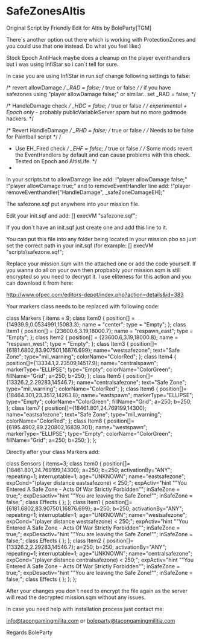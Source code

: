 # SafeZonesAltis
Original Script by Friendly
Edit for Altis by BoleParty[TGM]

There`s another option out there which is working with ProtectionZones and you could use that one instead. Do what you feel like:)


Stock Epoch AntiHack maybe does a cleanup on the player eventhandlers but i was using InfiStar so i can`t tell for sure.

In case you are using InfiStar in run.sqf change following settings to false:

/*  revert allowDamage   */ _RAD = false; /* true or false */ /* if you have safezones using "player allowDamage false;" or similar.. set _RAD = false; */

/*  HandleDamage check   */ _HDC = false; /* true or false */ /* *experimental + Epoch only* - probably publicVariableServer spam but no more godmode hackers. */

/*  Revert HandleDamage  */ _RHD = false; /* true or false */ /* Needs to be  false  for Paintball script */
/
*  Use EH_Fired check   */ _EHF = false; /* true or false */ /* Some mods revert the EventHandlers by default and can cause problems with this check. Tested on Epoch and AltisLife.  */
*

In your scripts.txt to allowDamage line add: !"player allowDamage false;" !"player allowDamage true;" and
to removeEventHandler line add: !"player removeEventhandler["HandleDamage", _safeZoneDamageEH];"

The safezone.sqf put anywhere into your mission file.

Edit your init.sqf and add: [] execVM "safezone.sqf";

If you don`t have an init.sqf just create one and add this line to it.

You can put this file into any folder being located in your mission.pbo so just set the correct path in your init.sqf (for example: [] execVM "scripts\safezone.sqf";

Replace your mission.sqm with the attached one or add the code yourself. If you wanna do all on your own then propbably your mission.sqm is still encrypted so you need to decrypt it. I use eliteness for this action and you can download it from here:

http://www.ofpec.com/editors-depot/index.php?action=details&id=383


Your markers class needs to be replaced with following code:

 class Markers
 {
  items = 9;
  class Item0
  {
   position[] = {14939.9,0.0534991,15083.3};
   name = "center";
   type = "Empty";
  };
  class Item1
  {
   position[] = {23600.6,3.19,18000.7};
   name = "respawn_east";
   type = "Empty";
  };
  class Item2
  {
   position[] = {23600.6,3.19,18000.8};
   name = "respawn_west";
   type = "Empty";
  };
  class Item3
		{
			position[]={6181.6802,83.907501,16876.699};
			name="westsafezone";
			text="Safe Zone";
			type="mil_warning";
			colorName="ColorRed";
		};
		class Item4
		{
			position[]={13334.1,2.23509,14517.9};
			name="centralspawn";
			markerType="ELLIPSE";
			type="Empty";
			colorName="ColorGreen";
			fillName="Grid";
			a=250;
			b=250;
		};
		class Item5
		{
			position[]={13326.2,2.29283,14546.7};
			name="centralsafezone";
			text="Safe Zone";
			type="mil_warning";
			colorName="ColorRed";
		};
		class Item6
		{
			position[]={18464.301,23.3512,14263.8};
			name="eastspawn";
			markerType="ELLIPSE";
			type="Empty";
			colorName="ColorGreen";
			fillName="Grid";
			a=250;
			b=250;
		};
		class Item7
		{
			position[]={18461.801,24.769199,14300};
			name="eastsafezone";
			text="Safe Zone";
			type="mil_warning";
			colorName="ColorRed";
		};
		class Item8
		{
			position[]={6195.4902,89.220802,16839.301};
			name="westspawn";
			markerType="ELLIPSE";
			type="Empty";
			colorName="ColorGreen";
			fillName="Grid";
			a=250;
			b=250;
		};
 };
    
Directly after your class Markers add:

class Sensors
	{
		items=3;
		class Item0
		{
			position[]={18461.801,24.769199,14300};
			a=250;
			b=250;
			activationBy="ANY";
			repeating=1;
			interruptable=1;
			age="UNKNOWN";
			name="eastsafezone";
			expCond="(player distance eastsafezone) < 250;";
			expActiv="hint ""You Entered A Safe Zone -  Acts Of War Strictly Forbidden"";  inSafeZone = true;";
			expDesactiv="hint ""You are leaving the Safe Zone!""; inSafeZone = false;";
			class Effects
			{
			};
		};
		class Item1
		{
			position[]={6181.6802,83.907501,16876.699};
			a=250;
			b=250;
			activationBy="ANY";
			repeating=1;
			interruptable=1;
			age="UNKNOWN";
			name="westsafezone";
			expCond="(player distance westsafezone) < 250;";
			expActiv="hint ""You Entered A Safe Zone -  Acts Of War Strictly Forbidden""; inSafeZone = true;";
			expDesactiv="hint ""You are leaving the Safe Zone!""; inSafeZone = false;";
			class Effects
			{
			};
		};
		class Item2
		{
			position[]={13326.2,2.29283,14546.7};
			a=250;
			b=250;
			activationBy="ANY";
			repeating=1;
			interruptable=1;
			age="UNKNOWN";
			name="centralsafezone";
			expCond="(player distance centralsafezone) < 250;";
			expActiv="hint ""You Entered A Safe Zone - Acts Of War Strictly Forbidden""; inSafeZone = true;";
			expDesactiv="hint ""You are leaving the Safe Zone!""; inSafeZone = false;";
			class Effects
			{
			};
		};
	};



After your changes you don`t need to encrypt the file again as the server will read the decrypted mission.sqm without any issues.

In case you need help with installation process just contact me:

info@tacongamingmilita.com or boleparty@tacongamingmilitia.com

Regards
BoleParty
